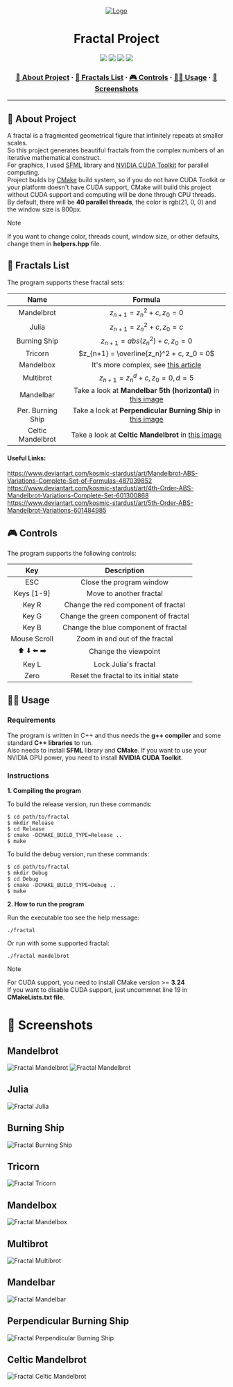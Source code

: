 <a name="readme-top"></a>
<div align="center">
  <!-- Logo -->
  <a href="https://github.com/dpetrosy/Fractal">
  <img src="README_files/logo.png" alt="Logo">
  </a>

  <!-- Project Name -->
  <h1>Fractal Project</h1>

  <!-- Badges -->
  <p>
    <img src="https://img.shields.io/github/repo-size/dpetrosy/Fractal?style=for-the-badge&logo=github">
    <img src="https://img.shields.io/github/languages/count/dpetrosy/Fractal?style=for-the-badge&logo=" />
    <img src="https://img.shields.io/github/languages/top/dpetrosy/Fractal?style=for-the-badge" />
    <img src="https://img.shields.io/github/last-commit/dpetrosy/Fractal?style=for-the-badge" />
  </p>

  <h3>
    <a href="#-about-project">📜 About Project</a>
      <span> · </span>
    <a href="#-fractals-list">📑 Fractals List</a>
      <span> · </span>
	  <a href="#-controls">🎮 Controls</a>
      <span> · </span>
    <a href="#-usage">👨‍💻 Usage</a>
      <span> · </span>
    <a href="#-screenshots">🌄 Screenshots</a>
  </h3>
</div>

---

## 📜 About Project

A fractal is a fragmented geometrical figure that infinitely repeats at smaller scales. \
So this project generates beautiful fractals from the complex numbers of an iterative mathematical construct. \
For graphics, I used [SFML](https://www.sfml-dev.org/index.php) library and [NVIDIA CUDA Toolkit](https://developer.nvidia.com/cuda-toolkit) for parallel computing. \
Project builds by [CMake](https://cmake.org/) build system, so if you do not have CUDA Toolkit or your platform doesn't have
CUDA support, CMake will build this project without CUDA support and computing will be done through CPU threads. \
By default, there will be **40 parallel threads**, the color is rgb(21, 0, 0) and the window size is 800px.

> [!NOTE]  
> If you want to change color, threads count, window size, or other defaults, change them in **helpers.hpp** file.

## 📑 Fractals List

The program supports these fractal sets:

| Name               | Formula                                                                                                  |
|:------------------:|:--------------------------------------------------------------------------------------------------------:|
| Mandelbrot         | $z_{n+1} = z_n^2 + c, z_0 = 0$                                                                           |
| Julia              | $z_{n+1} = z_n^2 + c, z_0 = c$                                                                           |
| Burning Ship       | $z_{n+1} = abs(z_n^2) + c, z_0 = 0$                                                                      |
| Tricorn            | $z_{n+1} = \overline{z_n}^2 + c, z_0 = 0$                                                                |
| Mandelbox          | It's more complex, see [this article](https://sites.google.com/site/mandelbox/what-is-a-mandelbox)       |
| Multibrot          | $z_{n+1} = z_n^d + c, z_0 = 0, d = 5$                                                                    |
| Mandelbar          | Take a look at **Mandelbar 5th (horizontal)** in [this image](README_files/Reference/Fractals_5th.png)   |
| Per. Burning Ship  | Take a look at **Perpendicular Burning Ship** in [this image](README_files/Reference/Mandelbrot_set.png) |
| Celtic Mandelbrot  | Take a look at **Celtic Mandelbrot** in [this image](README_files/Reference/Mandelbrot_set.png)          |

#### Useful Links:
https://www.deviantart.com/kosmic-stardust/art/Mandelbrot-ABS-Variations-Complete-Set-of-Formulas-487039852
https://www.deviantart.com/kosmic-stardust/art/4th-Order-ABS-Mandelbrot-Variations-Complete-Set-601300868
https://www.deviantart.com/kosmic-stardust/art/5th-Order-ABS-Mandelbrot-Variations-601484985

## 🎮 Controls

The program supports the following controls:

| Key           | Description                             |
|:-------------:|:---------------------------------------:|
| ESC           | Close the program window                |
| Keys [1-9]    | Move to another fractal                 |
| Key R         | Change the red component of fractal     |
| Key G         | Change the green component of fractal   |
| Key B         | Change the blue component of fractal    |
| Mouse Scroll  | Zoom in and out of the fractal          |
| ⬆️ ⬇️ ⬅️ ➡️ | Change the viewpoint                    |
| Key L         | Lock Julia's fractal                    |
| Zero          | Reset the fractal to its initial state  |

## 👨‍💻 Usage
### Requirements

The program is written in C++ and thus needs the **g++ compiler** and some standard **C++ libraries** to run. \
Also needs to install **SFML** library and **CMake**. If you want to use your NVIDIA GPU power, you need to install **NVIDIA CUDA Toolkit**.

### Instructions

**1. Compiling the program**

To build the release version, run these commands:

```shell
$ cd path/to/fractal
$ mkdir Release
$ cd Release
$ cmake -DCMAKE_BUILD_TYPE=Release ..
$ make
```

To build the debug version, run these commands:

```shell
$ cd path/to/fractal
$ mkdir Debug
$ cd Debug
$ cmake -DCMAKE_BUILD_TYPE=Debug ..
$ make
```

**2. How to run the program**

Run the executable too see the help message:
```shell
./fractal
```

Or run with some supported fractal:
```shell
./fractal mandelbrot
```

> [!NOTE]  
> For CUDA support, you need to install CMake version >= **3.24** \
> If you want to disable CUDA support, just uncommnet line 19 in **CMakeLists.txt file**.

# 🌄 Screenshots

## Mandelbrot
![Fractal Mandelbrot](README_files/Screenshots/Mandelbrot_1.png)
![Fractal Mandelbrot](README_files/Screenshots/Mandelbrot_2.png)

## Julia
![Fractal Julia](README_files/Screenshots/Julia.png)

## Burning Ship
![Fractal Burning Ship](README_files/Screenshots/Burning_Ship.png)

## Tricorn
![Fractal Tricorn](README_files/Screenshots/Tricorn.png)

## Mandelbox
![Fractal Mandelbox](README_files/Screenshots/Mandelbox.png)

## Multibrot
![Fractal Multibrot](README_files/Screenshots/Multibrot.png)

## Mandelbar
![Fractal Mandelbar](README_files/Screenshots/Mandelbar.png)

## Perpendicular Burning Ship
![Fractal Perpendicular Burning Ship](README_files/Screenshots/Perpendicular_Burning_Ship.png)

## Celtic Mandelbrot
![Fractal Celtic Mandelbrot](README_files/Screenshots/Celtic_Mandelbrot.png)
